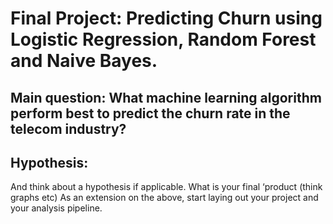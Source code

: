 # Final Project: Predicting Churn using Logistic Regression, Random Forest and Naive Bayes.

## Main question: What machine learning algorithm perform best to predict the churn rate in the telecom industry? 

## Hypothesis: 


And think about a hypothesis if applicable.
What is your final ‘product (think graphs etc)
As an extension on the above, start laying out your project and your analysis pipeline.
